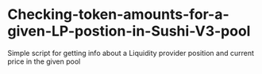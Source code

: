 # Checking-token-amounts-for-a-given-LP-postion-in-Sushi-V3-pool
Simple script for getting info about a Liquidity provider position and current price in the given pool

